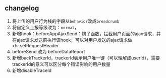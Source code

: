 ## changelog
1. 将上传的用户行为栈的字段从`behavior`改成`breadcrumb`
2. 将自定义上报等级改为：`normal`，
3. 新增hook：beforeAppAjaxSend：钩子函数，拦截用户页面的ajax请求，并在ajax请求发送前执行该hook，可以对用户发送的ajax请求做xhr.setRequestHeader
4. beforeSend 改为 beforeDataReport
5. 新增backTrackerId，trackerId表示用户唯一键（可以理解成userId），需要trackerId的意义可以区分每个错误影响的用户数量
6. 新增disableTraceId
